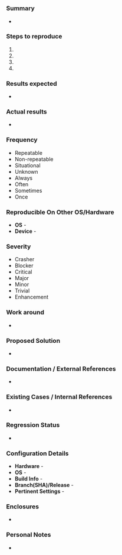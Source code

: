 #

### Summary 
* 

### Steps to reproduce 

1. 
1. 
1.  
1. 

### Results expected 
* 

### Actual results 
* 

### Frequency 
* Repeatable
* Non-repeatable 
* Situational 
* Unknown 
* Always 
* Often 
* Sometimes 
* Once

### Reproducible On Other OS/Hardware
* **OS** -
* **Device** -  

### Severity 
* Crasher 
* Blocker 
* Critical 
* Major 
* Minor 
* Trivial 
* Enhancement

### Work around 
* 

### Proposed Solution 
* 

### Documentation / External References 
* 

### Existing Cases / Internal References 
* 

### Regression Status 
* 

### Configuration Details

   * **Hardware** - 
   * **OS** - 
   * **Build Info** - 
   * **Branch(SHA)/Release** -  
   * **Pertinent Settings** - 
 
### Enclosures 
* 

### Personal Notes 
* 
